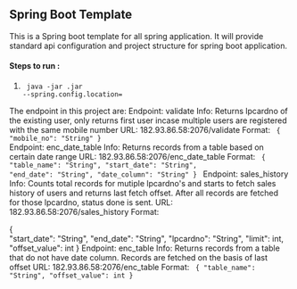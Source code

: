 ## Spring Boot Template 

This is a Spring boot template for all spring application. It will provide standard api configuration and 
project structure for spring boot application.

#### Steps to run :
1) <code> java -jar <app>.jar --spring.config.location=<properties file location> </code>

The endpoint in this project are:
Endpoint: validate
Info: Returns lpcardno of the existing user, only returns first user incase multiple users are registered with the same mobile number
URL: 182.93.86.58:2076/validate
Format: 
<code>
{
	"mobile_no": "String"
	}
</code>
Endpoint: enc_date_table
Info: Returns records from a table based on certain date range
URL: 182.93.86.58:2076/enc_date_table
Format: 
<code>
{
	"table_name": "String",
	"start_date": "String",
	"end_date": "String",
	"date_column": "String"
	}
</code>
Endpoint: sales_history
Info: Counts total records for mutiple lpcardno's and starts to fetch sales history of users and returns last fetch offset. After all records are fetched for those lpcardno, status done is sent.
URL: 182.93.86.58:2076/sales_history
Format: 

{	
	"start_date": "String",
	"end_date": "String",
	"lpcardno": "String",
	"limit": int,
	"offset_value": int
	}
Endpoint: enc_table
Info: Returns records from a table that do not have date column. Records are fetched on the basis of last offset
URL: 182.93.86.58:2076/enc_table
Format: 
<code>
{
	"table_name": "String",
	"offset_value": int
	}
</code>
